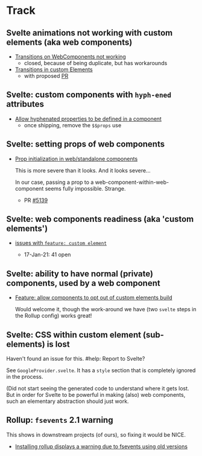 # Track

## Svelte animations not working with custom elements (aka web components)

- [Transitions on WebComponents not working](https://github.com/sveltejs/svelte/issues/4735) 
  - closed, because of being duplicate, but has workarounds
- [Transitions in custom Elements](https://github.com/sveltejs/svelte/issues/1825)
  - with proposed [PR](https://github.com/sveltejs/svelte/pull/4998)


## Svelte: custom components with `hyph-ened` attributes

- [Allow hyphenated properties to be defined in a component](https://github.com/sveltejs/svelte/issues/3852)
  - once shipping, remove the `$$props` use


## Svelte: setting props of web components

- [Prop initialization in web/standalone components](https://github.com/sveltejs/svelte/issues/2227)

  This is more severe than it looks. And it looks severe...
  
  In our case, passing a prop to a web-component-within-web-component seems fully impossible. Strange.

  - PR [#5139](https://github.com/sveltejs/svelte/pull/5139)


## Svelte: web components readiness (aka 'custom elements')

- [issues with `feature: custom element`](https://github.com/sveltejs/svelte/labels/feature%3A%20custom%20element)

  - 17-Jan-21: 41 open

## Svelte: ability to have normal (private) components, used by a web component

- [Feature: allow components to opt out of custom elements build](https://github.com/sveltejs/svelte/issues/4228)

  Would welcome it, though the work-around we have (two `svelte` steps in the Rollup config) works great!

## Svelte: CSS within custom element (sub-elements) is lost

Haven't found an issue for this. #help: Report to Svelte? 

See `GoogleProvider.svelte`. It has a `style` section that is completely ignored in the process.

(Did not start seeing the generated code to understand where it gets lost. But in order for Svelte to be powerful in making (also) web components, such an elementary abstraction should just work.


## Rollup: `fsevents` 2.1 warning

This shows in downstream projects (of ours), so fixing it would be NICE.

- [Installing rollup displays a warning due to fsevents using old versions](https://github.com/rollup/rollup/issues/3931)


